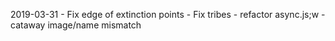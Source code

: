 2019-03-31
    - Fix edge of extinction points
    - Fix tribes
    - refactor async.js;w
    - cataway image/name mismatch
